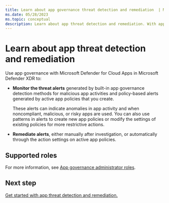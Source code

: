 ```yaml
---
title: Learn about app governance threat detection and remediation  | Microsoft Defender for Cloud Apps
ms.date: 05/28/2023
ms.topic: conceptual
description: Learn about app threat detection and remediation. With app governance in Microsoft Defender XDR with Microsoft Defender for Cloud Apps.
---
```


# Learn about app threat detection and remediation

Use app governance with Microsoft Defender for Cloud Apps in Microsoft Defender XDR to:

- **Monitor the threat alerts** generated by built-in app governance detection methods for malicious app activities and policy-based alerts generated by active app policies that you create.

    These alerts can indicate anomalies in app activity and when noncompliant, malicious, or risky apps are used.  You can also use patterns in alerts to create new app policies or modify the settings of existing policies for more restrictive actions.

- **Remediate alerts**, either manually after investigation, or automatically through the action settings on active app policies.

## Supported roles

For more information, see [App governance administrator roles](app-governance-get-started.md#roles).


## Next step

[Get started with app threat detection and remediation.](app-governance-detect-remediate-get-started.md)
